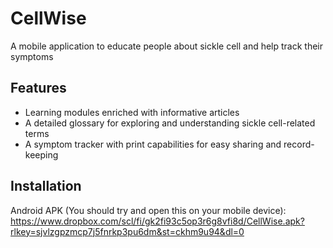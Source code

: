 # CellWise
A mobile application to educate people about sickle cell and help track their symptoms

## Features
- Learning modules enriched with informative articles
- A detailed glossary for exploring and understanding sickle cell-related terms
- A symptom tracker with print capabilities for easy sharing and record-keeping

## Installation 
Android APK (You should try and open this on your mobile device): https://www.dropbox.com/scl/fi/gk2fi93c5op3r6g8vfi8d/CellWise.apk?rlkey=sjvlzgpzmcp7j5fnrkp3pu6dm&st=ckhm9u94&dl=0
